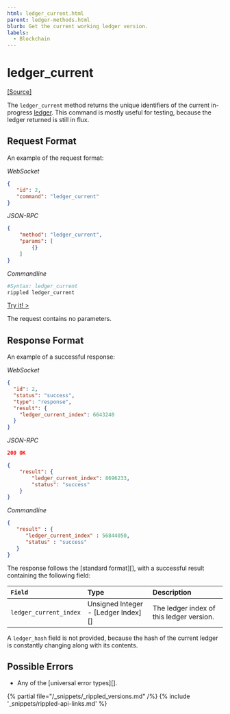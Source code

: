 ```yaml
---
html: ledger_current.html
parent: ledger-methods.html
blurb: Get the current working ledger version.
labels:
  - Blockchain
---
```

# ledger_current
[[Source]](https://github.com/ripple/rippled/blob/master/src/ripple/rpc/handlers/LedgerCurrent.cpp "Source")

The `ledger_current` method returns the unique identifiers of the current in-progress [ledger](ledgers.html). This command is mostly useful for testing, because the ledger returned is still in flux.

## Request Format

An example of the request format:

<!-- MULTICODE_BLOCK_START -->

*WebSocket*

```json
{
   "id": 2,
   "command": "ledger_current"
}
```

*JSON-RPC*

```json
{
    "method": "ledger_current",
    "params": [
        {}
    ]
}
```

*Commandline*

```sh
#Syntax: ledger_current
rippled ledger_current
```

<!-- MULTICODE_BLOCK_END -->

[Try it! >](websocket-api-tool.html#ledger_current)

The request contains no parameters.


## Response Format
An example of a successful response:

<!-- MULTICODE_BLOCK_START -->

*WebSocket*

```json
{
  "id": 2,
  "status": "success",
  "type": "response",
  "result": {
    "ledger_current_index": 6643240
  }
}
```

*JSON-RPC*

```json
200 OK

{
    "result": {
        "ledger_current_index": 8696233,
        "status": "success"
    }
}
```

*Commandline*

```json
{
   "result" : {
      "ledger_current_index" : 56844050,
      "status" : "success"
   }
}
```

<!-- MULTICODE_BLOCK_END -->

The response follows the [standard format][], with a successful result containing the following field:

| `Field`                | Type                                | Description   |
|:-----------------------|:------------------------------------|:--------------|
| `ledger_current_index` | Unsigned Integer - [Ledger Index][] | The ledger index of this ledger version. |

A `ledger_hash` field is not provided, because the hash of the current ledger is constantly changing along with its contents.

## Possible Errors

* Any of the [universal error types][].


{% partial file="/_snippets/_rippled_versions.md" /%}
{% include '_snippets/rippled-api-links.md' %}
